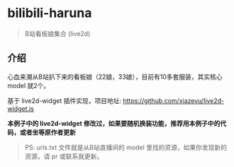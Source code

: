 # bilibili-haruna

> B站看板娘集合 (live2d)

## 介绍

心血来潮从B站扒下来的看板娘（22娘，33娘），目前有10多套服装，其实核心 model 就2个。

基于 live2d-widget 插件实现，项目地址: <https://github.com/xiazeyu/live2d-widget.js>

**本例子中的 live2d-widget 修改过，如果要随机换装功能，推荐用本例子中的代码，或者坐等原作者更新**

> PS: urls.txt 文件就是从B站直播间的 model 里找的资源，如果你发现新的资源，请 pr 或联系我更新。
